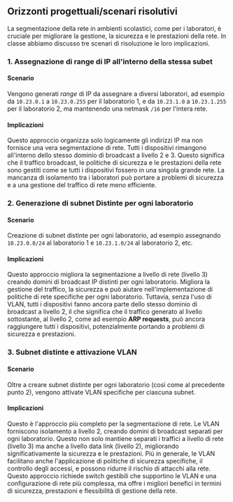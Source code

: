 ## Orizzonti progettuali/scenari risolutivi

La segmentazione della rete in ambienti scolastici, come per i laboratori, è cruciale per migliorare la gestione, la sicurezza e le prestazioni della rete. In classe abbiamo discusso tre scenari di risoluzione le loro implicazioni.

### 1. Assegnazione di range di IP all'interno della stessa subet

#### Scenario

Vengono generati *range* di IP da assegnare a diversi laboratori, ad esempio da `10.23.0.1` a `10.23.0.255` per il laboratorio 1, e da `10.23.1.0` a `10.23.1.255` per il laboratorio 2, ma mantenendo una netmask `/16` per l'intera rete.

#### Implicazioni

Questo approccio organizza solo logicamente gli indirizzi IP ma non fornisce una vera segmentazione di rete. Tutti i dispositivi rimangono all'interno dello stesso dominio di broadcast a livello 2 e 3. Questo significa che il traffico broadcast, le politiche di sicurezza e le prestazioni della rete sono gestiti come se tutti i dispositivi fossero in una singola grande rete. La mancanza di isolamento tra i laboratori può portare a problemi di sicurezza e a una gestione del traffico di rete meno efficiente.

### 2. Generazione di subnet Distinte per ogni laboratorio

#### Scenario

Creazione di subnet distinte per ogni laboratorio, ad esempio assegnando `10.23.0.0/24` al laboratorio 1 e `10.23.1.0/24` al laboratorio 2, etc.

#### Implicazioni

Questo approccio migliora la segmentazione a livello di rete (livello 3) creando domini di broadcast IP distinti per ogni laboratorio. Migliora la gestione del traffico, la sicurezza e può aiutare nell'implementazione di politiche di rete specifiche per ogni laboratorio. Tuttavia, senza l'uso di VLAN, tutti i dispositivi fanno ancora parte dello stesso dominio di broadcast a livello 2, il che significa che il traffico generato al livello sottostante, al livello 2, come ad esempio **ARP requests**, può ancora raggiungere tutti i dispositivi, potenzialmente portando a problemi di sicurezza e prestazioni.

### 3. Subnet distinte e attivazione VLAN

#### Scenario

Oltre a creare subnet distinte per ogni laboratorio (così come al precedente punto 2), vengono attivate VLAN specifiche per ciascuna subnet.

#### Implicazioni

Questo è l'approccio più completo per la segmentazione di rete. Le VLAN forniscono isolamento a livello 2, creando domini di broadcast separati per ogni laboratorio. Questo non solo mantiene separati i traffici a livello di rete (livello 3) ma anche a livello data link (livello 2), migliorando significativamente la sicurezza e le prestazioni. Più in generale, le VLAN facilitano anche l'applicazione di politiche di sicurezza specifiche, il controllo degli accessi, e possono ridurre il rischio di attacchi alla rete. Questo approccio richiede switch gestibili che supportino le VLAN e una configurazione di rete più complessa, ma offre i migliori benefici in termini di sicurezza, prestazioni e flessibilità di gestione della rete.
